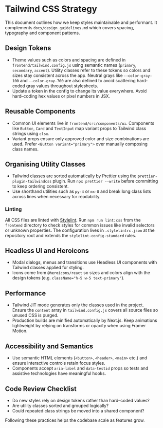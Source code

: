 # Tailwind CSS Strategy

This document outlines how we keep styles maintainable and performant.
It complements `docs/design_guidelines.md` which covers spacing,
typography and component patterns.

## Design Tokens

- Theme values such as colors and spacing are defined in
  `frontend/tailwind.config.js` using semantic names
  (`primary`, `secondary`, `accent`). Utility classes refer to these tokens
  so colors and sizes stay consistent across the app. Neutral grays like
  `--color-gray-100` and `--color-gray-700` are also defined to avoid
  scattering hard-coded gray values throughout stylesheets.
- Update a token in the config to change its value everywhere.
  Avoid hard–coding hex values or pixel numbers in JSX.

## Reusable Components

- Common UI elements live in `frontend/src/components/ui`.
  Components like `Button`, `Card` and `TextInput` map variant props
  to Tailwind class strings using `clsx`.
- Variant props ensure only approved color and size combinations are used.
  Prefer `<Button variant="primary">` over manually composing class names.

## Organising Utility Classes

- Tailwind classes are sorted automatically by Prettier using the
  `prettier-plugin-tailwindcss` plugin. Run `npx prettier --write` before
  committing to keep ordering consistent.
- Use shorthand utilities such as `py-4` or `mx-8` and break long class
  lists across lines when necessary for readability.

### Linting

All CSS files are linted with [Stylelint](https://stylelint.io/).
Run `npm run lint:css` from the `frontend` directory to check styles
for common issues like invalid selectors or unknown properties.
The configuration lives in `.stylelintrc.json` at the repository root
and extends the `stylelint-config-standard` rules.

## Headless UI and Heroicons

- Modal dialogs, menus and transitions use Headless UI components with
  Tailwind classes applied for styling.
- Icons come from `@heroicons/react` so sizes and colors align with the
  design tokens (e.g. `className="h-5 w-5 text-primary"`).

## Performance

- Tailwind JIT mode generates only the classes used in the project.
  Ensure the `content` array in `tailwind.config.js` covers all source
  files so unused CSS is purged.
- Production builds are minified automatically by Next.js. Keep animations
  lightweight by relying on transforms or opacity when using Framer Motion.

## Accessibility and Semantics

- Use semantic HTML elements (`<button>`, `<header>`, `<main>` etc.) and
  ensure interactive controls retain focus styles.
- Components accept `aria-label` and `data-testid` props so tests and
  assistive technologies have meaningful hooks.

## Code Review Checklist

- Do new styles rely on design tokens rather than hard–coded values?
- Are utility classes sorted and grouped logically?
- Could repeated class strings be moved into a shared component?

Following these practices helps the codebase scale as features grow.
